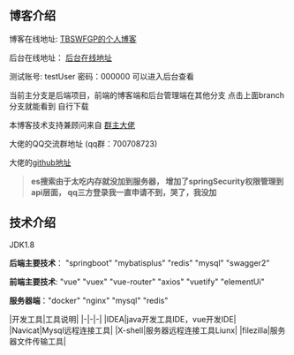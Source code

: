 ## 博客介绍 
博客在线地址: [TBSWFGP的个人博客](www.justcopy.top)

后台在线地址： [后台在线地址](www.justcopy.top:8081)

测试账号: testUser  密码：000000  可以进入后台查看

当前主分支是后端项目，前端的博客端和后台管理端在其他分支 点击上面branch分支就能看到 自行下载

本博客技术支持兼顾问来自 [群主大佬](https://www.talkxj.com/)

大佬的QQ交流群地址 (qq群：700708723)

大佬的[github地址](https://github.com/X1192176811)


> **es搜索由于太吃内存就没加到服务器，
增加了springSecurity权限管理到api层面，
qq三方登录我一直申请不到，哭了，我没加**

## 技术介绍
JDK1.8

**后端主要技术**： "springboot" "mybatisplus" "redis" "mysql" "swagger2"

**前端主要技术**: "vue"  "vuex"  "vue-router"  "axios"  "vuetify" 
"elementUi"

**服务器端**："docker" "nginx" "mysql" "redis" 
  
|开发工具|工具说明|
|-|-|-|
|IDEA|java开发工具IDE，vue开发IDE|
|Navicat|Mysql远程连接工具|
|X-shell|服务器远程连接工具Liunx|
|filezilla|服务器文件传输工具|




